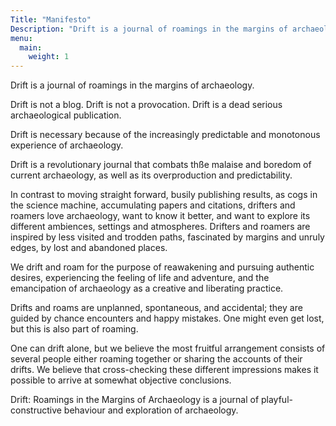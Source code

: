 ```yaml
---
Title: "Manifesto"
Description: "Drift is a journal of roamings in the margins of archaeology."
menu:
  main:
    weight: 1
---
```



Drift is a journal of roamings in the margins of archaeology.

Drift is not a blog. Drift is not a provocation. Drift is a dead serious archaeological publication.

Drift is necessary because of the increasingly predictable and monotonous experience of archaeology.

Drift is a revolutionary journal that combats thße malaise and boredom of current archaeology, as well as its overproduction and predictability.

In contrast to moving straight forward, busily publishing results, as cogs in the science machine, accumulating papers and citations, drifters and roamers love archaeology, want to know it better, and want to explore its different ambiences, settings and atmospheres. Drifters and roamers are inspired by less visited and trodden paths, fascinated by margins and unruly edges, by lost and abandoned places.

We drift and roam for the purpose of reawakening and pursuing authentic desires, experiencing the feeling of life and adventure, and the emancipation of archaeology as a creative and liberating practice.

Drifts and roams are unplanned, spontaneous, and accidental; they are guided by chance encounters and happy mistakes. One might even get lost, but this is also part of roaming.

One can drift alone, but we believe the most fruitful arrangement consists of several people either roaming together or sharing the accounts of their drifts. We believe that cross-checking these different impressions makes it possible to arrive at somewhat objective conclusions.

Drift: Roamings in the Margins of Archaeology is a journal of playful-constructive behaviour and exploration of archaeology.
